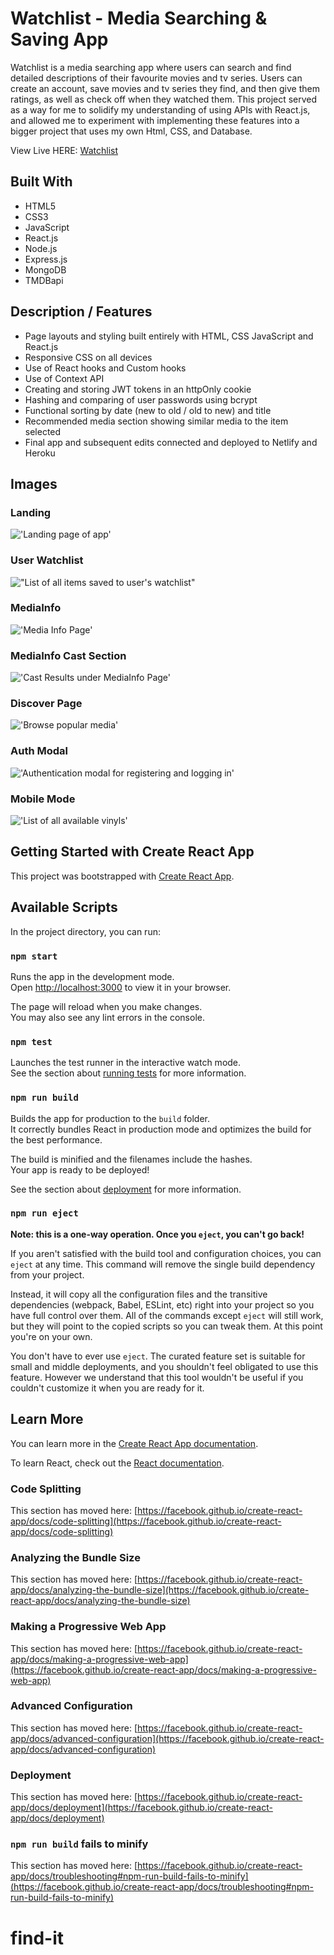# Watchlist - Media Searching & Saving App
Watchlist is a media searching app where users can search and find detailed descriptions of their favourite movies and tv series. Users can create an account, save movies and tv series they find, and then give them ratings, as well as check off when they watched them. This project served as a way for me to solidify my understanding of using APIs with React.js, and allowed me to experiment with implementing these features into a bigger project that uses my own Html, CSS, and Database.

View Live HERE: [Watchlist](https://watchlist-client.netlify.app/)



## Built With
- HTML5
- CSS3
- JavaScript
- React.js
- Node.js
- Express.js
- MongoDB
- TMDBapi


## Description / Features
- Page layouts and styling built entirely with HTML, CSS JavaScript and React.js
- Responsive CSS on all devices
- Use of React hooks and Custom hooks
- Use of Context API
- Creating and storing JWT tokens in an httpOnly cookie
- Hashing and comparing of user passwords using bcrypt
- Functional sorting by date (new to old / old to new) and title
- Recommended media section showing similar media to the item selected
- Final app and subsequent edits connected and deployed to Netlify and Heroku




## Images



### Landing
!['Landing page of app'](https://github.com/JoshuaHaughton/watchlist/blob/main/client/docs/Landing.png)



### User Watchlist
!["List of all items saved to user's watchlist"](https://github.com/JoshuaHaughton/watchlist/blob/main/client/docs/UserWatchlist.png)



### MediaInfo
!['Media Info Page'](https://github.com/JoshuaHaughton/watchlist/blob/main/client/docs/MediaInfo.png)



### MediaInfo Cast Section
!['Cast Results under MediaInfo Page'](https://github.com/JoshuaHaughton/watchlist/blob/main/client/docs/MediaInfoCast.png)



### Discover Page
!['Browse popular media'](https://github.com/JoshuaHaughton/watchlist/blob/main/client/docs/Discover.png)



### Auth Modal
!['Authentication modal for registering and logging in'](https://github.com/JoshuaHaughton/watchlist/blob/main/client/docs/AuthModal.png)



### Mobile Mode
!['List of all available vinyls'](https://github.com/JoshuaHaughton/watchlist/blob/main/client/docs/MobileModePreview.png)









## Getting Started with Create React App

This project was bootstrapped with [Create React App](https://github.com/facebook/create-react-app).

## Available Scripts

In the project directory, you can run:

### `npm start`

Runs the app in the development mode.\
Open [http://localhost:3000](http://localhost:3000) to view it in your browser.

The page will reload when you make changes.\
You may also see any lint errors in the console.

### `npm test`

Launches the test runner in the interactive watch mode.\
See the section about [running tests](https://facebook.github.io/create-react-app/docs/running-tests) for more information.

### `npm run build`

Builds the app for production to the `build` folder.\
It correctly bundles React in production mode and optimizes the build for the best performance.

The build is minified and the filenames include the hashes.\
Your app is ready to be deployed!

See the section about [deployment](https://facebook.github.io/create-react-app/docs/deployment) for more information.

### `npm run eject`

**Note: this is a one-way operation. Once you `eject`, you can't go back!**

If you aren't satisfied with the build tool and configuration choices, you can `eject` at any time. This command will remove the single build dependency from your project.

Instead, it will copy all the configuration files and the transitive dependencies (webpack, Babel, ESLint, etc) right into your project so you have full control over them. All of the commands except `eject` will still work, but they will point to the copied scripts so you can tweak them. At this point you're on your own.

You don't have to ever use `eject`. The curated feature set is suitable for small and middle deployments, and you shouldn't feel obligated to use this feature. However we understand that this tool wouldn't be useful if you couldn't customize it when you are ready for it.

## Learn More

You can learn more in the [Create React App documentation](https://facebook.github.io/create-react-app/docs/getting-started).

To learn React, check out the [React documentation](https://reactjs.org/).

### Code Splitting

This section has moved here: [https://facebook.github.io/create-react-app/docs/code-splitting](https://facebook.github.io/create-react-app/docs/code-splitting)

### Analyzing the Bundle Size

This section has moved here: [https://facebook.github.io/create-react-app/docs/analyzing-the-bundle-size](https://facebook.github.io/create-react-app/docs/analyzing-the-bundle-size)

### Making a Progressive Web App

This section has moved here: [https://facebook.github.io/create-react-app/docs/making-a-progressive-web-app](https://facebook.github.io/create-react-app/docs/making-a-progressive-web-app)

### Advanced Configuration

This section has moved here: [https://facebook.github.io/create-react-app/docs/advanced-configuration](https://facebook.github.io/create-react-app/docs/advanced-configuration)

### Deployment

This section has moved here: [https://facebook.github.io/create-react-app/docs/deployment](https://facebook.github.io/create-react-app/docs/deployment)

### `npm run build` fails to minify

This section has moved here: [https://facebook.github.io/create-react-app/docs/troubleshooting#npm-run-build-fails-to-minify](https://facebook.github.io/create-react-app/docs/troubleshooting#npm-run-build-fails-to-minify)
# find-it
